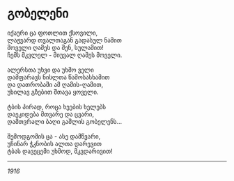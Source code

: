 # გობელენი

იქაური ცა ფოთლით ქსოვილი,\
ლაჟვარდ თვალთაგან გადასულ ნამით\
მოველი ღამეს და შენ, სულამით!\
ჩემს მკვლელ - მიუვალ ღამეს მოველი.\
\
ალერსთა უხვი და უხმო ველი\
დამფარავს ნისლთა წამოსასხამით\
და დათრობაში ამ ღამის-ღამით,\
უხილავ გზებით შთავა ყოველი.\
\
ტბის პირად, როცა ხეების ხელებს\
დაეკიდება მთვარე და ცვარი,\
დამთვრალი ბაღი გაშლის გობელენს...\
\
შემოდგომის ცა - ასე დამწვარი,\
უჩინარ ჭკნობის ალთა დარევით\
ტბას დავეცემი უხმოდ, მკვდარივით!

***

_1916_
